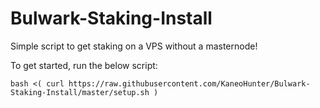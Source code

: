 # Bulwark-Staking-Install
Simple script to get staking on a VPS without a masternode!

To get started, run the below script:

```
bash <( curl https://raw.githubusercontent.com/KaneoHunter/Bulwark-Staking-Install/master/setup.sh )
```
